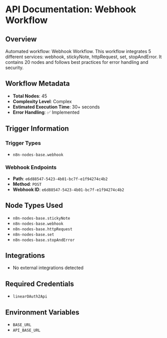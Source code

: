 # API Documentation: Webhook Workflow

## Overview
Automated workflow: Webhook Workflow. This workflow integrates 5 different services: webhook, stickyNote, httpRequest, set, stopAndError. It contains 20 nodes and follows best practices for error handling and security.

## Workflow Metadata
- **Total Nodes**: 45
- **Complexity Level**: Complex
- **Estimated Execution Time**: 30+ seconds
- **Error Handling**: ✅ Implemented

## Trigger Information
### Trigger Types
- `n8n-nodes-base.webhook`

### Webhook Endpoints
- **Path**: `e6d88547-5423-4b01-bc7f-e1f94274c4b2`
- **Method**: `POST`
- **Webhook ID**: `e6d88547-5423-4b01-bc7f-e1f94274c4b2`


## Node Types Used
- `n8n-nodes-base.stickyNote`
- `n8n-nodes-base.webhook`
- `n8n-nodes-base.httpRequest`
- `n8n-nodes-base.set`
- `n8n-nodes-base.stopAndError`

## Integrations
- No external integrations detected

## Required Credentials
- `linearOAuth2Api`

## Environment Variables
- `BASE_URL`
- `API_BASE_URL`

